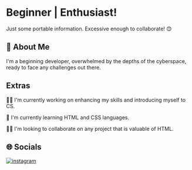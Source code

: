 # Beginner | Enthusiast! 

Just some portable information. Excessive enough to collaborate!  😊



## 🚀 About Me
I'm a beginning developer, overwhelmed by the depths of the cyberspace, ready to face any challenges out there.



## Extras
👩‍💻 I'm currently working on enhancing my skills and introducing myself to CS.

🧠 I'm currently learning HTML and CSS languages.

👯‍♀️ I'm looking to collaborate on any project that is valuable of HTML.

## 🌐 Socials
[![instagram](https://img.shields.io/badge/instagram-0A66C2?style=for-the-badge&logo=instagram&logoColor=Pink)](https://www.instagram.com/itx_suwebiaa_/)
